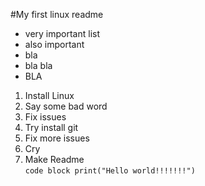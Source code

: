 #My first linux readme

* very important list
* also important
* bla
* bla bla
* BLA
1. Install Linux
2. Say some bad word
3. Fix issues
4. Try install git
5. Fix more issues
6. Cry
7. Make Readme  
`code block
print("Hello world!!!!!!!")
`
